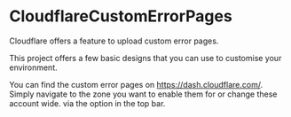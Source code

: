 # CloudflareCustomErrorPages

Cloudflare offers a feature to upload custom error pages.

This project offers a few basic designs that you can use to customise your environment.

You can find the custom error pages on https://dash.cloudflare.com/.
Simply navigate to the zone you want to enable them for or change these account wide. via the option in the top bar.
